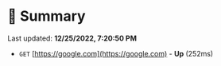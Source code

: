 # 📖 Summary
Last updated: **12/25/2022, 7:20:50 PM**

- `GET` [https://google.com](https://google.com) - **Up** (252ms)
